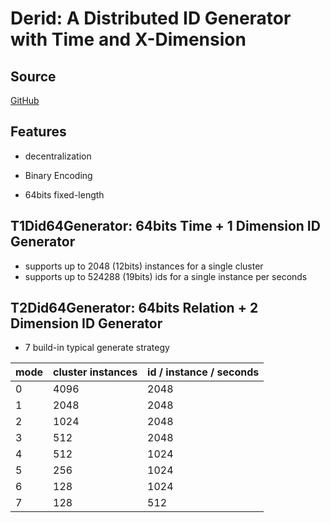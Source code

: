 

# Derid: A Distributed ID Generator with Time and X-Dimension

## Source

[GitHub][1]

## Features

* decentralization

* Binary Encoding

* 64bits fixed-length

## T1Did64Generator: 64bits Time + 1 Dimension ID Generator

* supports up to 2048 (12bits) instances for a single cluster
* supports up to 524288 (19bits) ids for a single instance per seconds


## T2Did64Generator: 64bits Relation + 2 Dimension ID Generator

* 7 build-in typical generate strategy

| mode | cluster instances | id / instance / seconds |
| ------| ----------- | --------------------------- |
| 0     | 4096  | 2048 |
| 1     | 2048  | 2048 |
| 2     | 1024  | 2048 |
| 3     | 512   | 2048 |
| 4     | 512   | 1024 |
| 5     | 256   | 1024 |
| 6     | 128   | 1024 |
| 7     | 128   | 512  |

[1]:	https://github.com/sinewang/txdid-java
